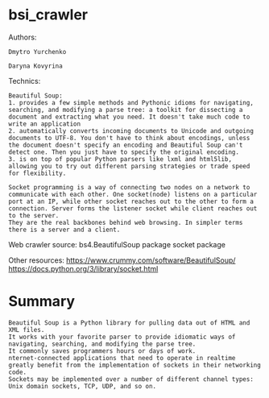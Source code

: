 # bsi_crawler

Authors:

    Dmytro Yurchenko

    Daryna Kovyrina

Technics:

    Beautiful Soup:
    1. provides a few simple methods and Pythonic idioms for navigating, searching, and modifying a parse tree: a toolkit for dissecting a document and extracting what you need. It doesn't take much code to write an application
    2. automatically converts incoming documents to Unicode and outgoing documents to UTF-8. You don't have to think about encodings, unless the document doesn't specify an encoding and Beautiful Soup can't detect one. Then you just have to specify the original encoding.
    3. is on top of popular Python parsers like lxml and html5lib, allowing you to try out different parsing strategies or trade speed for flexibility.
    
    Socket programming is a way of connecting two nodes on a network to communicate with each other. One socket(node) listens on a particular port at an IP, while other socket reaches out to the other to form a connection. Server forms the listener socket while client reaches out to the server.
    They are the real backbones behind web browsing. In simpler terms there is a server and a client.

Web crawler source:
    bs4.BeautifulSoup package
    socket package

Other resources:
    https://www.crummy.com/software/BeautifulSoup/
    https://docs.python.org/3/library/socket.html

# Summary
    Beautiful Soup is a Python library for pulling data out of HTML and XML files. 
    It works with your favorite parser to provide idiomatic ways of navigating, searching, and modifying the parse tree. 
    It commonly saves programmers hours or days of work.
    nternet-connected applications that need to operate in realtime greatly benefit from the implementation of sockets in their networking code. 
    Sockets may be implemented over a number of different channel types: Unix domain sockets, TCP, UDP, and so on.